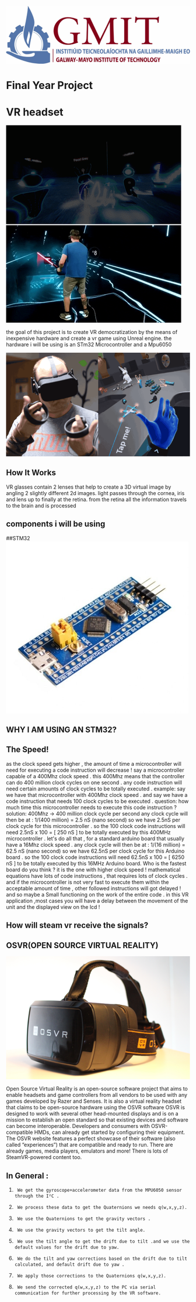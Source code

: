 ![](VRimages/gmitlogo.jpg)
# Final Year Project
# VR headset 

![](VRimages/giphyj.gif)![](VRimages/giphys.gif)
                                          
                                                  
the goal of this project is to create  VR democratization by the means of inexpensive hardware and 
create a vr game using Unreal engine.
the hardware i will be using is an STm32 Microcontroller and a Mpu6050

![](VRimages/OQw6pMk.gif)
                                                
## How It Works

VR glasses contain 2 lenses that help to create a 3D virtual image by angling 2 slightly different 2d images. light passes through the cornea, iris and lens up to finally at the retina. from the retina all the information travels to the brain and is processed

## components i will be using
##STM32
![](VRimages/arm-stm32-blue-pill.jpg)

## WHY I AM USING AN STM32?
## The Speed! 

as the clock speed gets higher , the amount of time a microcontroller will need for executing a code instruction will decrease ! say a microcontroller capable of a 400Mhz clock speed . this 400Mhz means that the controller can do 400 million clock cycles on one second . any code instruction will need certain amounts of clock cycles to be totally executed . example: say we have that microcontroller with 400Mhz clock speed . 
and say we have a code instruction that needs 100 clock cycles to be executed . 
question: how much time this microcontroller needs to execute this code instruction ? solution: 400Mhz -> 400 million clock cycle per second any clock cycle will then be at : 1/(400 million) = 2.5 nS (nano second) so we have 2.5nS per clock cycle for this microcontroller . so the 100 clock code instructions will need 2.5nS x 100 = [ 250 nS ] to be totally executed by this 400MHz microcontroller . 
let's do all that , for a standard arduino board that usually have a 16Mhz clock speed . any clock cycle will then be at : 1/(16 million) = 62.5 nS (nano second) so we have 62.5nS per clock cycle for this Arduino board . so the 100 clock code instructions will need 62.5nS x 100 = [ 6250 nS ] to be totally executed by this 16MHz Arduino board. Who is the fastest board do you think ? it is the one with higher clock speed ! mathematical equations have lots of code instructions , 
that requires lots of clock cycles . 
and if the microcontroller is not very fast to execute them within the acceptable amount of time , other followed instructions will got delayed ! and so maybe a Small functioning on the work of the entire code . 
in this VR application ,most cases you will have a delay between the movement of the unit and the displayed view on the lcd !

## How will steam vr receive the signals?

## OSVR(OPEN SOURCE VIRTUAL REALITY)

![](VRimages/Razer_OSVR_Open-Source_Virtual_Reality_for_Gaming_(16863428525).jpg)

Open Source Virtual Reality is an open-source software project that aims to enable headsets and game controllers from all vendors to be used with any games developed by Razer and Senses. It is also a virtual reality headset that claims to be open-source hardware using the OSVR software
 OSVR is designed to work with several other head-mounted displays and is on a mission to establish an open standard so that existing devices and software can become interoperable.
Developers and consumers with OSVR-compatible HMDs, can already get started by configuring their equipment. The OSVR website features a perfect showcase of their software (also called “experiences”) that are compatible and ready to run. There are already games, media players, emulators and more! There is lots of SteamVR-powered content too.



## In General :
1.      We get the gyroscope+accelerometer data from the MPU6050 sensor through the I²C .
2.      We process these data to get the Quaternions we needs q(w,x,y,z).
3.      We use the Quaternions to get the gravity vectors .
4.      We use the gravity vectors to get the tilt angle.
5.      We use the tilt angle to get the drift due to tilt .and we use the default values for the drift due to yaw.
6.      We do the tilt and yaw corrections based on the drift due to tilt calculated, and default drift due to yaw .
7.      We apply those corrections to the Quaternions q(w,x,y,z).
8.      We send the corrected q(w,x,y,z) to the PC via serial communication for further processing by the VR software.

 

